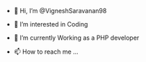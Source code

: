 - 👋 Hi, I’m @VigneshSaravanan98
- 👀 I’m interested in Coding
- 🌱 I’m currently Working as a PHP developer

- 📫 How to reach me ...

<!---
VigneshSaravanan98/VigneshSaravanan98 is a ✨ special ✨ repository because its `README.md` (this file) appears on your GitHub profile.
You can click the Preview link to take a look at your changes.
--->
